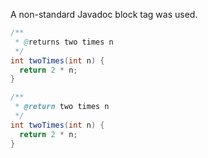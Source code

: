 A non-standard Javadoc block tag was used.

```java {.bad}
/**
 * @returns two times n
 */
int twoTimes(int n) {
  return 2 * n;
}
```

```java {.good}
/**
 * @return two times n
 */
int twoTimes(int n) {
  return 2 * n;
}
```
